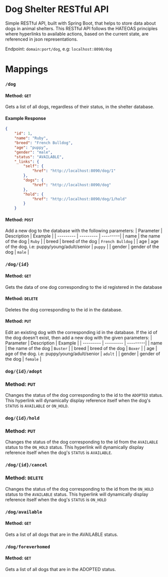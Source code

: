 # Dog Shelter RESTful API
 Simple RESTful API, built with Spring Boot, that helps to store data about dogs in animal shelters. This RESTful API follows the HATEOAS principles where hyperlinks to available actions, based on the current state, are referenced in json representations.
 
Endpoint: `domain:port/dog`, e.g: `localhost:8090/dog`

# Mappings
### `/dog`

#### Method: `GET`
Gets a list of all dogs, regardless of their status, in the shelter database.

#### Example Response
```json
{
    "id": 1,
    "name": "Ruby",
    "breed": "French Bulldog",
    "age": "puppy",
    "gender": "male",
    "status": "AVAILABLE",
    "_links": {
        "self": {
            "href": "http://localhost:8090/dog/1"
        },
        "dogs": {
            "href": "http://localhost:8090/dog"
        },
        "hold": {
            "href": "http://localhost:8090/dog/1/hold"
        }
    }
```

#### Method: `POST`
Add a new dog to the database with the following parameters:
| Parameter | Description | Example |
| --------- | --------- | ---------|
| name | the name of the dog | `Ruby` |
| breed | breed of the dog | `French Bulldog` |
| age | age of the dog. i.e: puppy/young/adult/senior | `puppy` |
| gender | gender of the dog | `male` |

### `/dog/{id}`

#### Method: `GET`
Gets the data of one dog corresponding to the id registered in the database

#### Method: `DELETE`
Deletes the dog corresponding to the id in the database.

#### Method: `PUT`
Edit an existing dog with the corresponding id in the database. If the id of the dog doesn't exist, then add a new dog with the given parameters:
| Parameter | Description | Example |
| --------- | --------- | ---------|
| name | the name of the dog | `Buster` |
| breed | breed of the dog | `Boxer` |
| age | age of the dog. i.e: puppy/young/adult/senior | `adult` |
| gender | gender of the dog | `female` |

### `dog/{id}/adopt`

### Method: `PUT`
Changes the status of the dog corresponding to the id to the `ADOPTED` status. This hyperlink will dynamically display reference itself when the dog's `STATUS` is `AVAILABLE` or `ON_HOLD`. 

### `dog/{id}/hold`

### Method: `PUT`
Changes the status of the dog corresponding to the id from the `AVAILABLE` status to the `ON_HOLD` status. This hyperlink will dynamically display reference itself when the dog's `STATUS` is `AVAILABLE`.

### `/dog/{id}/cancel`

### Method: `DELETE`
Changes the status of the dog corresponding to the id from the `ON_HOLD` status to the `AVAILABLE` status. This hyperlink will dynamically display reference itself when the dog's `STATUS` is `ON_HOLD`

### `/dog/available`

#### Method: `GET`
Gets a list of all dogs that are in the AVAILABLE status.

### `/dog/foreverhomed`

#### Method: `GET`
Gets a list of all dogs that are in the ADOPTED status. 
